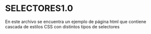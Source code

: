 # SELECTORES1.0

En este archivo se encuentra un ejemplo de página html que contiene cascada de estilos CSS con distintos tipos de selectores
